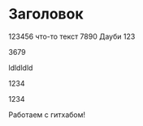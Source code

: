 # Заголовок
 123456
 что-то
 текст
 7890
 Дауби
 123

3679

ldldldld

1234

1234

Работаем с гитхабом!
